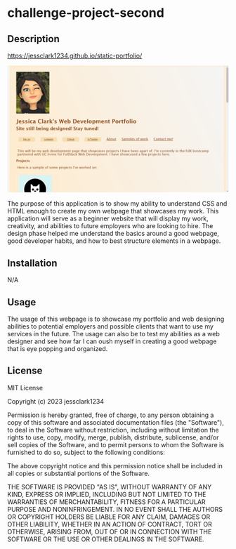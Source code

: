 # challenge-project-second

## Description

https://jessclark1234.github.io/static-portfolio/

![Alt text](websitepreview.png)

The purpose of this application is to show my ability to understand CSS and HTML enough to create my own webpage that showcases my work. This application will serve as a beginner website that will display my work, creativity, and abilities to future employers who are looking to hire. The design phase helped me understand the basics around a good webpage, good developer habits, and how to best structure elements in a webpage. 

## Installation

N/A

## Usage

The usage of this webpage is to showcase my portfolio and web designing abilities to potential employers and possible clients that want to use my services in the future. The usage can also be to test my abilities as a web designer and see how far I can oush myself in creating a good webpage that is eye popping and organized.

## License

MIT License

Copyright (c) 2023 jessclark1234

Permission is hereby granted, free of charge, to any person obtaining a copy
of this software and associated documentation files (the "Software"), to deal
in the Software without restriction, including without limitation the rights
to use, copy, modify, merge, publish, distribute, sublicense, and/or sell
copies of the Software, and to permit persons to whom the Software is
furnished to do so, subject to the following conditions:

The above copyright notice and this permission notice shall be included in all
copies or substantial portions of the Software.

THE SOFTWARE IS PROVIDED "AS IS", WITHOUT WARRANTY OF ANY KIND, EXPRESS OR
IMPLIED, INCLUDING BUT NOT LIMITED TO THE WARRANTIES OF MERCHANTABILITY,
FITNESS FOR A PARTICULAR PURPOSE AND NONINFRINGEMENT. IN NO EVENT SHALL THE
AUTHORS OR COPYRIGHT HOLDERS BE LIABLE FOR ANY CLAIM, DAMAGES OR OTHER
LIABILITY, WHETHER IN AN ACTION OF CONTRACT, TORT OR OTHERWISE, ARISING FROM,
OUT OF OR IN CONNECTION WITH THE SOFTWARE OR THE USE OR OTHER DEALINGS IN THE
SOFTWARE.



